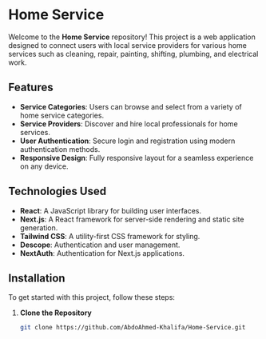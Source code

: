 # Home Service

Welcome to the **Home Service** repository! This project is a web application designed to connect users with local service providers for various home services such as cleaning, repair, painting, shifting, plumbing, and electrical work.

## Features

- **Service Categories**: Users can browse and select from a variety of home service categories.
- **Service Providers**: Discover and hire local professionals for home services.
- **User Authentication**: Secure login and registration using modern authentication methods.
- **Responsive Design**: Fully responsive layout for a seamless experience on any device.

## Technologies Used

- **React**: A JavaScript library for building user interfaces.
- **Next.js**: A React framework for server-side rendering and static site generation.
- **Tailwind CSS**: A utility-first CSS framework for styling.
- **Descope**: Authentication and user management.
- **NextAuth**: Authentication for Next.js applications.

## Installation

To get started with this project, follow these steps:

1. **Clone the Repository**

   ```bash
   git clone https://github.com/AbdoAhmed-Khalifa/Home-Service.git

